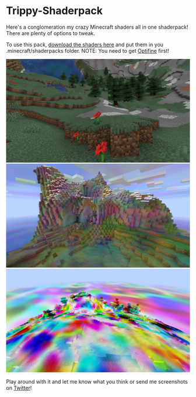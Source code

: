 # Trippy-Shaderpack
Here's a conglomeration my crazy Minecraft shaders all in one shaderpack!
There are plenty of options to tweak.

To use this pack, [download the shaders here](https://github.com/XorDev/Trippy-Shaderpack/archive/Trippypack.zip) and put them in you .minecraft/shaderpacks folder.
NOTE: You need to get [Optifine](https://optifine.net/downloads) first!

![Concave](/screenshots/concave.png)
![Tinted](/screenshots/tinted.png)
![Rainbow](/screenshots/rainbow.png)

Play around with it and let me know what you think or 
send me screenshots on [Twitter](https://twitter.com/XorDev)!
